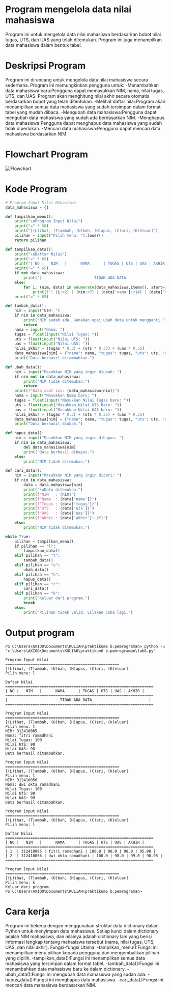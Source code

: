 # Program mengelola data nilai mahasiswa
Program ini untuk mengelola data nilai mahasiswa berdasarkan bobot nilai tugas, UTS, dan UAS yang telah ditentukan. Program ini juga menampilkan data mahasiswa dalam bentuk tabel.

# Deskripsi Program
Program ini dirancang untuk mengelola data nilai mahasiswa secara sederhana. Program ini memungkinkan pengguna untuk:
-Menambahkan data mahasiswa baru:Pengguna dapat memasukkan NIM, nama, nilai tugas, UTS, dan UAS. Program akan menghitung nilai akhir secara otomatis berdasarkan bobot yang telah ditentukan.
-Melihat daftar nilai:Program akan menampilkan semua data mahasiswa yang sudah tersimpan dalam format tabel yang mudah dibaca.
-Mengubah data mahasiswa:Pengguna dapat mengubah data mahasiswa yang sudah ada berdasarkan NIM.
-Menghapus data mahasiswa:Pengguna dapat menghapus data mahasiswa yang sudah tidak diperlukan.
-Mencari data mahasiswa:Pengguna dapat mencari data mahasiswa berdasarkan NIM.

# Flowchart Program
![Flowchart](https://github.com/fitrirmdhni22/praktikum5/blob/main/flowchartnilaiakhir.drawio.png?raw=true)

# Kode Program
```python
# Program Input Nilai Mahasiswa
data_mahasiswa = {}

def tampilkan_menu():
    print("\nProgram Input Nilai")
    print("=" * 50)
    print("[(L)ihat, (T)ambah, (U)bah, (H)apus, (C)ari, (K)eluar]")
    pilihan = input("Pilih menu: ").lower()
    return pilihan

def tampilkan_data():
    print("\nDaftar Nilai")
    print("=" * 65)
    print("| NO |   NIM   |      NAMA      | TUGAS | UTS | UAS | AKHIR |")
    print("=" * 65)
    if not data_mahasiswa:
        print("|                       TIDAK ADA DATA                         |")
    else:
        for i, (nim, data) in enumerate(data_mahasiswa.items(), start=1):
            print(f"| {i:<2} | {nim:<7} | {data['nama']:<14} | {data['tugas']:<5} | {data['uts']:<3} | {data['uas']:<3} | {data['akhir']:<5.2f} |")
    print("=" * 65)

def tambah_data():
    nim = input("NIM: ")
    if nim in data_mahasiswa:
        print("NIM sudah ada. Gunakan opsi ubah data untuk mengganti.")
        return
    nama = input("Nama: ")
    tugas = float(input("Nilai Tugas: "))
    uts = float(input("Nilai UTS: "))
    uas = float(input("Nilai UAS: "))
    nilai_akhir = (tugas * 0.3) + (uts * 0.35) + (uas * 0.35)
    data_mahasiswa[nim] = {"nama": nama, "tugas": tugas, "uts": uts, "uas": uas, "akhir": nilai_akhir}
    print("Data berhasil ditambahkan.")

def ubah_data():
    nim = input("Masukkan NIM yang ingin diubah: ")
    if nim not in data_mahasiswa:
        print("NIM tidak ditemukan.")
        return
    print(f"Data saat ini: {data_mahasiswa[nim]}")
    nama = input("Masukkan Nama baru: ")
    tugas = float(input("Masukkan Nilai Tugas baru: "))
    uts = float(input("Masukkan Nilai UTS baru: "))
    uas = float(input("Masukkan Nilai UAS baru: "))
    nilai_akhir = (tugas * 0.3) + (uts * 0.35) + (uas * 0.35)
    data_mahasiswa[nim] = {"nama": nama, "tugas": tugas, "uts": uts, "uas": uas, "akhir": nilai_akhir}
    print("Data berhasil diubah.")

def hapus_data():
    nim = input("Masukkan NIM yang ingin dihapus: ")
    if nim in data_mahasiswa:
        del data_mahasiswa[nim]
        print("Data berhasil dihapus.")
    else:
        print("NIM tidak ditemukan.")

def cari_data():
    nim = input("Masukkan NIM yang ingin dicari: ")
    if nim in data_mahasiswa:
        data = data_mahasiswa[nim]
        print("\nData ditemukan:")
        print(f"NIM   : {nim}")
        print(f"Nama  : {data['nama']}")
        print(f"Tugas : {data['tugas']}")
        print(f"UTS   : {data['uts']}")
        print(f"UAS   : {data['uas']}")
        print(f"Akhir : {data['akhir']:.2f}")
    else:
        print("NIM tidak ditemukan.")

while True:
    pilihan = tampilkan_menu()
    if pilihan == "l":
        tampilkan_data()
    elif pilihan == "t":
        tambah_data()
    elif pilihan == "u":
        ubah_data()
    elif pilihan == "h":
        hapus_data()
    elif pilihan == "c":
        cari_data()
    elif pilihan == "k":
        print("Keluar dari program.")
        break
    else:
        print("Pilihan tidak valid. Silakan coba lagi.")
```

# Output program
```
PS C:\Users\AXIOO\Documents\KULIAH\praktikum6 b.pemrograman> python -u "c:\Users\AXIOO\Documents\KULIAH\praktikum6 b.pemrograman\lab6.py"

Program Input Nilai
==================================================
[(L)ihat, (T)ambah, (U)bah, (H)apus, (C)ari, (K)eluar]
Pilih menu: l

Daftar Nilai
=================================================================
| NO |   NIM   |      NAMA      | TUGAS | UTS | UAS | AKHIR |
=================================================================
|                       TIDAK ADA DATA                         |
=================================================================

Program Input Nilai
==================================================
[(L)ihat, (T)ambah, (U)bah, (H)apus, (C)ari, (K)eluar]
Pilih menu: t
NIM: 312410085
Nama: fitri ramadhani
Nilai Tugas: 100
Nilai UTS: 90
Nilai UAS: 98
Data berhasil ditambahkan.

Program Input Nilai
==================================================
[(L)ihat, (T)ambah, (U)bah, (H)apus, (C)ari, (K)eluar]
Pilih menu: t
NIM: 312410056
Nama: dwi okta ramadhani
Nilai Tugas: 100
Nilai UTS: 98
Nilai UAS: 99
Data berhasil ditambahkan.

Program Input Nilai
==================================================
[(L)ihat, (T)ambah, (U)bah, (H)apus, (C)ari, (K)eluar]
Pilih menu: l

Daftar Nilai
=================================================================
| NO |   NIM   |      NAMA      | TUGAS | UTS | UAS | AKHIR |
=================================================================
| 1  | 312410085 | fitri ramadhani | 100.0 | 90.0 | 98.0 | 95.80 |
| 2  | 312410056 | dwi okta ramadhani | 100.0 | 98.0 | 99.0 | 98.95 |
=================================================================

Program Input Nilai
==================================================
[(L)ihat, (T)ambah, (U)bah, (H)apus, (C)ari, (K)eluar]
Pilih menu: k
Keluar dari program.
PS C:\Users\AXIOO\Documents\KULIAH\praktikum6 b.pemrograman>
```

# Cara kerja
Program ini bekerja dengan menggunakan struktur data dictionary dalam Python untuk menyimpan data mahasiswa. Setiap kunci dalam dictionary adalah NIM mahasiswa, dan nilainya adalah dictionary lain yang berisi informasi lengkap tentang mahasiswa tersebut (nama, nilai tugas, UTS, UAS, dan nilai akhir).
Fungsi-fungsi Utama:
-tampilkan_menu():Fungsi ini menampilkan menu pilihan kepada pengguna dan mengembalikan pilihan yang dipilih.
-tampilkan_data():Fungsi ini menampilkan semua data mahasiswa yang tersimpan dalam format tabel.
-tambah_data():Fungsi ini menambahkan data mahasiswa baru ke dalam dictionary.
-ubah_data():Fungsi ini mengubah data mahasiswa yang sudah ada.
-hapus_data():Fungsi ini menghapus data mahasiswa.
-cari_data():Fungsi ini mencari data mahasiswa berdasarkan NIM.
